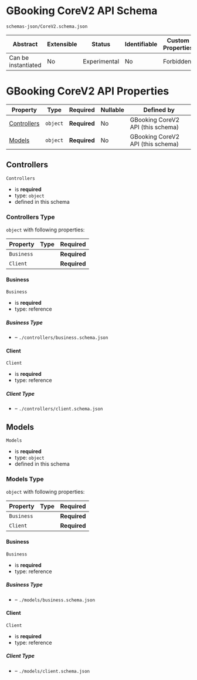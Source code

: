 # GBooking CoreV2 API Schema

```
schemas-json/CoreV2.schema.json
```

| Abstract            | Extensible | Status       | Identifiable | Custom Properties | Additional Properties | Defined In                               |
| ------------------- | ---------- | ------------ | ------------ | ----------------- | --------------------- | ---------------------------------------- |
| Can be instantiated | No         | Experimental | No           | Forbidden         | Forbidden             | [CoreV2.schema.json](CoreV2.schema.json) |

# GBooking CoreV2 API Properties

| Property                    | Type     | Required     | Nullable | Defined by                        |
| --------------------------- | -------- | ------------ | -------- | --------------------------------- |
| [Controllers](#controllers) | `object` | **Required** | No       | GBooking CoreV2 API (this schema) |
| [Models](#models)           | `object` | **Required** | No       | GBooking CoreV2 API (this schema) |

## Controllers

`Controllers`

- is **required**
- type: `object`
- defined in this schema

### Controllers Type

`object` with following properties:

| Property   | Type | Required     |
| ---------- | ---- | ------------ |
| `Business` |      | **Required** |
| `Client`   |      | **Required** |

#### Business

`Business`

- is **required**
- type: reference

##### Business Type

- []() – `./controllers/business.schema.json`

#### Client

`Client`

- is **required**
- type: reference

##### Client Type

- []() – `./controllers/client.schema.json`

## Models

`Models`

- is **required**
- type: `object`
- defined in this schema

### Models Type

`object` with following properties:

| Property   | Type | Required     |
| ---------- | ---- | ------------ |
| `Business` |      | **Required** |
| `Client`   |      | **Required** |

#### Business

`Business`

- is **required**
- type: reference

##### Business Type

- []() – `./models/business.schema.json`

#### Client

`Client`

- is **required**
- type: reference

##### Client Type

- []() – `./models/client.schema.json`
